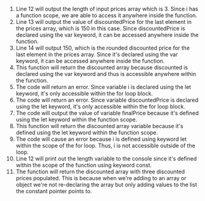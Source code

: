 1. Line 12 will output the length of input prices array which is 3. Since i has a function scope, we are able to access it anywhere inside the function.
2. Line 13 will output the value of discountedPrice for the last element in the prices array, which is 150 in this case. Since discountedPrice is declared using the var keyword, it can be accessed anywhere inside the function.
3. Line 14 will output 150, which is the rounded discounted price for the last element in the prices array. Since it's declared using the var keyword, it can be accessed anywhere inside the function.
4. This function will return the discounted array because discounted is declared using the var keyword and thus is accessible anywhere within the function.
5. The code will return an error. Since variable i is declared using the let keyword, it's only accessible within the for loop block.
6. The code will return an error. Since variable discountedPrice is declared using the let keyword, it's only accessible within the for loop block.
7. The code will output the value of variable finalPrice because it's defined using the let keyword within the function scope.
8. This function will return the discounted array variable because it's defined using the let keyword within the function scope.
9. The code will cause an error because i is defined using keyword let within the scope of the for loop. Thus, i is not accessible outside of the loop.
10. Line 12 will print out the length variable to the console since it's defined within the scope of the function using keyword const.
11. The function will return the discounted array with three discounted prices populated. This is because when we're adding to an array or object we're not re-declaring the array but only adding values to the list the constant pointer points to.
